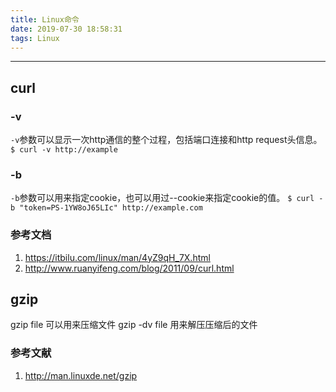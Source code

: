 ```yaml
---
title: Linux命令
date: 2019-07-30 18:58:31
tags: Linux
---
```

--------------------------
## curl
### -v
`-v`参数可以显示一次http通信的整个过程，包括端口连接和http request头信息。
`$ curl -v http://example`
### -b
`-b`参数可以用来指定cookie，也可以用过--cookie来指定cookie的值。
`$ curl -b "token=PS-1YW8oJ65LIc" http://example.com`

<!-- more -->

### 参考文档
1. https://itbilu.com/linux/man/4yZ9qH_7X.html
2. http://www.ruanyifeng.com/blog/2011/09/curl.html

## gzip
gzip file 可以用来压缩文件 
gzip -dv file 用来解压压缩后的文件 

### 参考文献
1. http://man.linuxde.net/gzip

